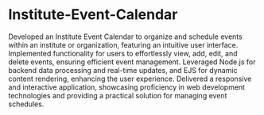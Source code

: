 # Institute-Event-Calendar
Developed an Institute Event Calendar to organize and schedule events within an institute or organization, featuring an intuitive user interface. Implemented functionality for users to effortlessly view, add, edit, and delete events, ensuring efficient event management. Leveraged Node.js for backend data processing and real-time updates, and EJS for dynamic content rendering, enhancing the user experience. Delivered a responsive and interactive application, showcasing proficiency in web development technologies and providing a practical solution for managing event schedules.






